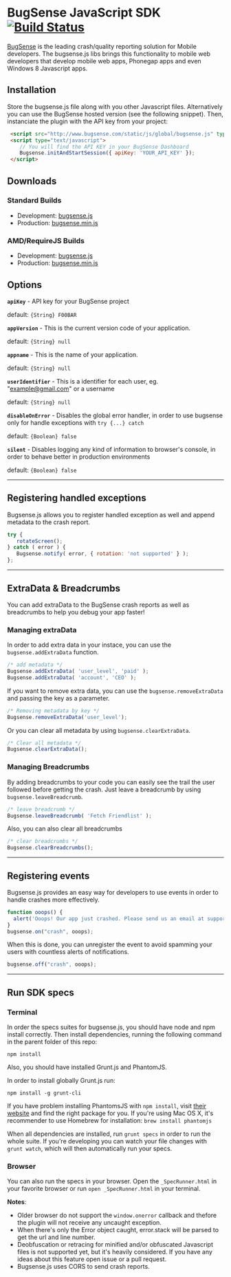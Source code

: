 # BugSense JavaScript SDK [![Build Status](https://travis-ci.org/bugsense/bugsense.js.svg?branch=master)](https://travis-ci.org/bugsense/bugsense.js)

[BugSense](http://www.bugsense.com) is the leading crash/quality reporting solution for Mobile developers. The bugsense.js libs brings this functionality to mobile web developers that develop mobile web apps, Phonegap apps and even Windows 8 Javascript apps.

## Installation

Store the bugsense.js file along with you other Javascript files. Alternatively you can use the BugSense hosted version (see the following snippet). Then, instanciate the plugin with the API key from your project:

```html
 <script src="http://www.bugsense.com/static/js/global/bugsense.js" type='text/javascript'></script>
 <script type="text/javascript">
    // You will find the API KEY in your BugSense Dashboard
    Bugsense.initAndStartSession({ apiKey: 'YOUR_API_KEY' });
 </script>
```

## Downloads

### Standard Builds

* Development: [bugsense.js](https://github.com/bugsense/bugsense.js/tree/master/lib/bugsense.js)
* Production: [bugsense.min.js](https://github.com/bugsense/bugsense.js/tree/master/lib/bugsense.min.js)

### AMD/RequireJS Builds

* Development: [bugsense.js](https://github.com/bugsense/bugsense.js/tree/master/lib/amd/bugsense.js)
* Production: [bugsense.min.js](https://github.com/bugsense/bugsense.js/tree/master/lib/amd/bugsense.min.js)

## Options
**```apiKey```** - API key for your BugSense project

default: ```{String} F00BAR```

**```appVersion```** - This is the current version code of your application.

default: ```{String} null```

**```appname```** - This is the name of your application.

default: ```{String} null```

**```userIdentifier```** - This is a identifier for each user, eg. "example@gmail.com" or a username

default: ```{String} null```

**```disableOnError```** - Disables the global error handler, in order to use bugsense only for handle exceptions with ```try {...} catch```

default: ```{Boolean} false```

**```silent```** - Disables logging any kind of information to browser's console, in order to behave better in production environments

default: ```{Boolean} false```

----

## Registering handled exceptions
Bugsense.js allows you to register handled exception as well and append metadata to the crash report.
```js
try {
   rotateScreen();
} catch ( error ) {
   Bugsense.notify( error, { rotation: 'not supported' } );
};
```

----

## ExtraData & Breadcrumbs
You can add extraData to the BugSense crash reports as well as breadcrumbs to help you debug your app faster!

### Managing extraData
In order to add extra data in your instace, you can use the ```bugsense.addExtraData``` function.
```js
/* add metadata */
Bugsense.addExtraData( 'user_level', 'paid' );
Bugsense.addExtraData( 'account', 'CEO' );
```

If you want to remove extra data, you can use the ```bugsense.removeExtraData``` and passing the key as a parameter.
```js
/* Removing metadata by key */
Bugsense.removeExtraData('user_level');
```

Or you can clear all metadata by using ```bugsense.clearExtraData```.
```js
/* Clear all metadata */
Bugsense.clearExtraData();
```

### Managing Breadcrumbs
By adding breadcrumbs to your code you can easily see the trail the user followed before getting the crash. Just leave a breadcrumb by using ```bugsense.leaveBreadcrumb```.
```js
/* leave breadcrumb */
Bugsense.leaveBreadcrumb( 'Fetch Friendlist' );
```
Also, you can also clear all breadcrumbs
```js
/* clear breadcrumbs */
Bugsense.clearBreadcrumbs();
```

----

## Registering events
Bugsense.js provides an easy way for developers to use events in order to handle crashes more effectively.

```js
function ooops() {
  alert('Ooops! Our app just crashed. Please send us an email at support@example.com');
}
bugsense.on("crash", ooops);
```
When this is done, you can unregister the event to avoid spamming your users with countless alerts of notifications.
```js
bugsense.off("crash", ooops);
```

----

## Run SDK specs

### Terminal
In order the specs suites for bugsense.js, you should have node and npm install correctly. Then install dependencies, running the following command in the parent folder of this repo:

```
npm install
```

Also, you should have installed Grunt.js and PhantomJS. 

In order to install globally Grunt.js run:

```
npm install -g grunt-cli
```

If you have problem installing PhantomsJS with `npm install`, visit [their website](http://phantomjs.org/) and find the right package for you. If you're using Mac OS X, it's recommender to use Homebrew for installation:
```brew install phantomjs```

When all dependencies are installed, run ```grunt specs``` in order to run the whole suite. If you're developing you can watch your file changes with ```grunt watch```, which will then automatically run your specs.

### Browser
You can also run the specs in your browser. Open the ```_SpecRunner.html``` in your favorite browser or run ```open _SpecRunner.html``` in your terminal.


**Notes**:

* Older browser do not support the ```window.onerror``` callback and thefore the plugin will not receive any uncaught exception. 
* When there's only the Error object caught, error.stack will be parsed to get the url and line number.
* Deobfuscation or retracing for minified and/or obfuscated Javascript files is not supported yet, but it's heavily considered. If you have any ideas about this feature open issue or a pull request.
* Bugsense.js uses CORS to send crash reports.
